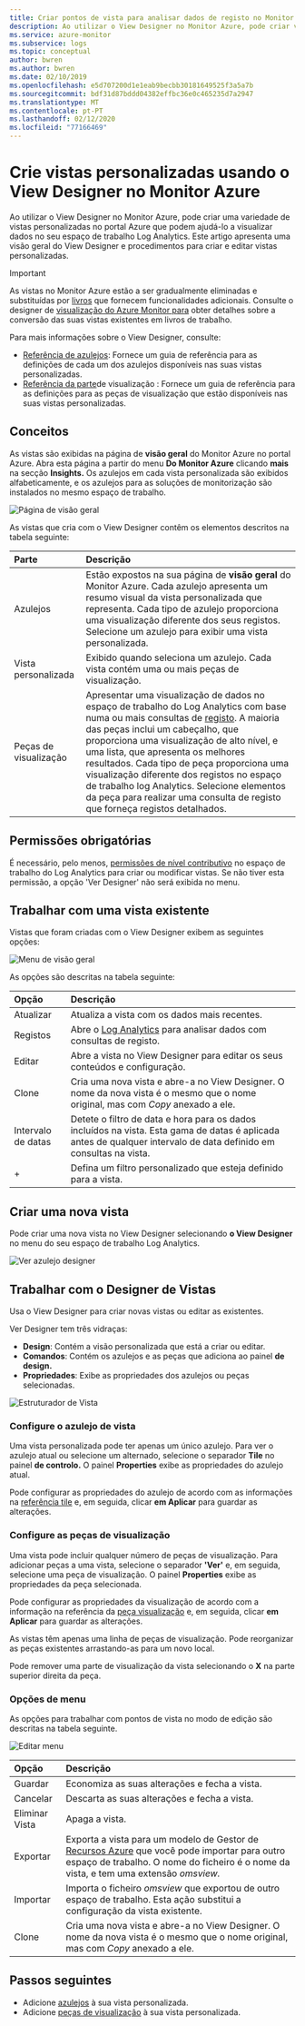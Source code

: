 ```yaml
---
title: Criar pontos de vista para analisar dados de registo no Monitor Do Azure [ Monitor] Microsoft Docs
description: Ao utilizar o View Designer no Monitor Azure, pode criar vistas personalizadas que são exibidas no portal Azure e conter uma variedade de visualizações sobre dados no espaço de trabalho log Analytics. Este artigo contém uma visão geral do View Designer e apresenta procedimentos para criar e editar vistas personalizadas.
ms.service: azure-monitor
ms.subservice: logs
ms.topic: conceptual
author: bwren
ms.author: bwren
ms.date: 02/10/2019
ms.openlocfilehash: e5d707200d1e1eab9becbb30181649525f3a5a7b
ms.sourcegitcommit: bdf31d87bddd04382effbc36e0c465235d7a2947
ms.translationtype: MT
ms.contentlocale: pt-PT
ms.lasthandoff: 02/12/2020
ms.locfileid: "77166469"
---
```

# <a name="create-custom-views-by-using-view-designer-in-azure-monitor"></a>Crie vistas personalizadas usando o View Designer no Monitor Azure
Ao utilizar o View Designer no Monitor Azure, pode criar uma variedade de vistas personalizadas no portal Azure que podem ajudá-lo a visualizar dados no seu espaço de trabalho Log Analytics. Este artigo apresenta uma visão geral do View Designer e procedimentos para criar e editar vistas personalizadas.

> [!IMPORTANT]
> As vistas no Monitor Azure estão a ser gradualmente eliminadas e substituídas por [livros](workbooks-overview.md) que fornecem funcionalidades adicionais. Consulte o designer de [visualização do Azure Monitor para](view-designer-conversion-overview.md) obter detalhes sobre a conversão das suas vistas existentes em livros de trabalho.

Para mais informações sobre o View Designer, consulte:

* [Referência de azulejos](view-designer-tiles.md): Fornece um guia de referência para as definições de cada um dos azulejos disponíveis nas suas vistas personalizadas.
* [Referência da parte](view-designer-parts.md)de visualização : Fornece um guia de referência para as definições para as peças de visualização que estão disponíveis nas suas vistas personalizadas.


## <a name="concepts"></a>Conceitos
As vistas são exibidas na página de **visão geral** do Monitor Azure no portal Azure. Abra esta página a partir do menu **Do Monitor Azure** clicando **mais** na secção **Insights.** Os azulejos em cada vista personalizada são exibidos alfabeticamente, e os azulejos para as soluções de monitorização são instalados no mesmo espaço de trabalho.

![Página de visão geral](media/view-designer/overview-page.png)

As vistas que cria com o View Designer contêm os elementos descritos na tabela seguinte:

| Parte | Descrição |
|:--- |:--- |
| Azulejos | Estão expostos na sua página de **visão geral** do Monitor Azure. Cada azulejo apresenta um resumo visual da vista personalizada que representa. Cada tipo de azulejo proporciona uma visualização diferente dos seus registos. Selecione um azulejo para exibir uma vista personalizada. |
| Vista personalizada | Exibido quando seleciona um azulejo. Cada vista contém uma ou mais peças de visualização. |
| Peças de visualização | Apresentar uma visualização de dados no espaço de trabalho do Log Analytics com base numa ou mais consultas de [registo](../log-query/log-query-overview.md). A maioria das peças inclui um cabeçalho, que proporciona uma visualização de alto nível, e uma lista, que apresenta os melhores resultados. Cada tipo de peça proporciona uma visualização diferente dos registos no espaço de trabalho log Analytics. Selecione elementos da peça para realizar uma consulta de registo que forneça registos detalhados. |

## <a name="required-permissions"></a>Permissões obrigatórias
É necessário, pelo menos, [permissões de nível contributivo](manage-access.md#manage-access-using-azure-permissions) no espaço de trabalho do Log Analytics para criar ou modificar vistas. Se não tiver esta permissão, a opção 'Ver Designer' não será exibida no menu.


## <a name="work-with-an-existing-view"></a>Trabalhar com uma vista existente
Vistas que foram criadas com o View Designer exibem as seguintes opções:

![Menu de visão geral](media/view-designer/overview-menu.png)

As opções são descritas na tabela seguinte:

| Opção | Descrição |
|:--|:--|
| Atualizar   | Atualiza a vista com os dados mais recentes. | 
| Registos      | Abre o [Log Analytics](../log-query/portals.md) para analisar dados com consultas de registo. |
| Editar       | Abre a vista no View Designer para editar os seus conteúdos e configuração.  |
| Clone      | Cria uma nova vista e abre-a no View Designer. O nome da nova vista é o mesmo que o nome original, mas com *Copy* anexado a ele. |
| Intervalo de datas | Detete o filtro de data e hora para os dados incluídos na vista. Esta gama de datas é aplicada antes de qualquer intervalo de data definido em consultas na vista.  |
| +          | Defina um filtro personalizado que esteja definido para a vista. |


## <a name="create-a-new-view"></a>Criar uma nova vista
Pode criar uma nova vista no View Designer selecionando **o View Designer** no menu do seu espaço de trabalho Log Analytics.

![Ver azulejo designer](media/view-designer/view-designer-tile.png)


## <a name="work-with-view-designer"></a>Trabalhar com o Designer de Vistas
Usa o View Designer para criar novas vistas ou editar as existentes. 

Ver Designer tem três vidraças: 
* **Design**: Contém a visão personalizada que está a criar ou editar. 
* **Comandos**: Contém os azulejos e as peças que adiciona ao painel **de design.** 
* **Propriedades**: Exibe as propriedades dos azulejos ou peças selecionadas.

![Estruturador de Vista](media/view-designer/view-designer-screenshot.png)

### <a name="configure-the-view-tile"></a>Configure o azulejo de vista
Uma vista personalizada pode ter apenas um único azulejo. Para ver o azulejo atual ou selecione um alternado, selecione o separador **Tile** no painel **de controlo.** O painel **Properties** exibe as propriedades do azulejo atual. 

Pode configurar as propriedades do azulejo de acordo com as informações na [referência tile](view-designer-tiles.md) e, em seguida, clicar **em Aplicar** para guardar as alterações.

### <a name="configure-the-visualization-parts"></a>Configure as peças de visualização
Uma vista pode incluir qualquer número de peças de visualização. Para adicionar peças a uma vista, selecione o separador **'Ver'** e, em seguida, selecione uma peça de visualização. O painel **Properties** exibe as propriedades da peça selecionada. 

Pode configurar as propriedades da visualização de acordo com a informação na referência da [peça visualização](view-designer-parts.md) e, em seguida, clicar **em Aplicar** para guardar as alterações.

As vistas têm apenas uma linha de peças de visualização. Pode reorganizar as peças existentes arrastando-as para um novo local.

Pode remover uma parte de visualização da vista selecionando o **X** na parte superior direita da peça.


### <a name="menu-options"></a>Opções de menu
As opções para trabalhar com pontos de vista no modo de edição são descritas na tabela seguinte.

![Editar menu](media/view-designer/edit-menu.png)

| Opção | Descrição |
|:--|:--|
| Guardar        | Economiza as suas alterações e fecha a vista. |
| Cancelar      | Descarta as suas alterações e fecha a vista. |
| Eliminar Vista | Apaga a vista. |
| Exportar      | Exporta a vista para um modelo de Gestor de [Recursos Azure](../../azure-resource-manager/templates/template-syntax.md) que você pode importar para outro espaço de trabalho. O nome do ficheiro é o nome da vista, e tem uma extensão *omsview.* |
| Importar      | Importa o ficheiro *omsview* que exportou de outro espaço de trabalho. Esta ação substitui a configuração da vista existente. |
| Clone       | Cria uma nova vista e abre-a no View Designer. O nome da nova vista é o mesmo que o nome original, mas com *Copy* anexado a ele. |

## <a name="next-steps"></a>Passos seguintes
* Adicione [azulejos](view-designer-tiles.md) à sua vista personalizada.
* Adicione [peças de visualização](view-designer-parts.md) à sua vista personalizada.
